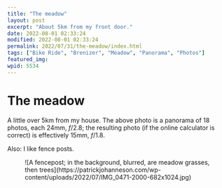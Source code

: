 ```yaml
---
title: "The meadow"
layout: post
excerpt: "About 5km from my front door."
date: 2022-08-01 02:33:24
modified: 2022-08-01 02:33:24
permalink: 2022/07/31/the-meadow/index.html
tags: ["Bike Ride", "Brenizer", "Meadow", "Panorama", "Photos"]
featured_img: 
wpid: 5534
---
```


# The meadow

A little over 5km from my house. The above photo is a panorama of 18 photos, each 24mm, *f*/2.8; the resulting photo (if the online calculator is correct) is effectively 15mm, *f*/1.8.

Also: I like fence posts.

<figure class="wp-block-image size-large">![A fencepost; in the background, blurred, are meadow grasses, then trees](https://patrickjohanneson.com/wp-content/uploads/2022/07/IMG_0471-2000-682x1024.jpg)</figure>